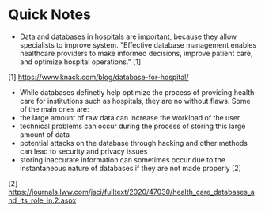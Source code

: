# Quick Notes

- Data and databases in hospitals are important, because they allow specialists to improve system. "Effective database
  management enables healthcare providers to make informed decisions, improve patient care, and optimize
  hospital operations." [1]

[1] <https://www.knack.com/blog/database-for-hospital/>

- While databases definetly help optimize the process of providing health-care for institutions such as hospitals, they are no without flaws. Some of the main ones are: 
- the large amount of raw data can increase the workload of the user
- technical problems can occur during the process of storing this large amount of data
- potential attacks on the database through hacking and other methods can lead to security and privacy issues
- storing inaccurate information can sometimes occur due to the instantaneous nature of databases if they are not made properly [2]


[2] <https://journals.lww.com/jsci/fulltext/2020/47030/health_care_databases_and_its_role_in.2.aspx>
